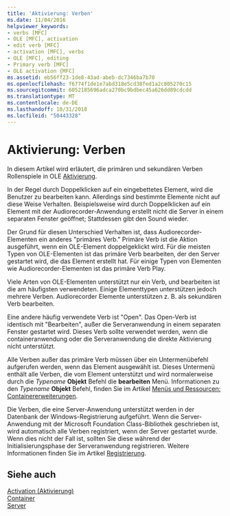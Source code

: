 ```yaml
---
title: 'Aktivierung: Verben'
ms.date: 11/04/2016
helpviewer_keywords:
- verbs [MFC]
- OLE [MFC], activation
- edit verb [MFC]
- activation [MFC], verbs
- OLE [MFC], editing
- Primary verb [MFC]
- OLE activation {MFC]
ms.assetid: eb56ff23-1de8-43ad-abeb-dc7346ba7b70
ms.openlocfilehash: f6774f1de1e7abd318e5cd38fed1a2c805270c15
ms.sourcegitcommit: 6052185696adca270bc9bdbec45a626dd89cdcdd
ms.translationtype: MT
ms.contentlocale: de-DE
ms.lasthandoff: 10/31/2018
ms.locfileid: "50443328"
---
```

# <a name="activation-verbs"></a>Aktivierung: Verben

In diesem Artikel wird erläutert, die primären und sekundären Verben Rollenspiele in OLE [Aktivierung](../mfc/activation-cpp.md).

In der Regel durch Doppelklicken auf ein eingebettetes Element, wird die Benutzer zu bearbeiten kann. Allerdings sind bestimmte Elemente nicht auf diese Weise Verhalten. Beispielsweise wird durch Doppelklicken auf ein Element mit der Audiorecorder-Anwendung erstellt nicht die Server in einem separaten Fenster geöffnet; Stattdessen gibt den Sound wieder.

Der Grund für diesen Unterschied Verhalten ist, dass Audiorecorder-Elementen ein anderes "primäres Verb." Primäre Verb ist die Aktion ausgeführt, wenn ein OLE-Element doppelgeklickt wird. Für die meisten Typen von OLE-Elementen ist das primäre Verb bearbeiten, der den Server gestartet wird, die das Element erstellt hat. Für einige Typen von Elementen wie Audiorecorder-Elementen ist das primäre Verb Play.

Viele Arten von OLE-Elementen unterstützt nur ein Verb, und bearbeiten ist die am häufigsten verwendeten. Einige Elementtypen unterstützen jedoch mehrere Verben. Audiorecorder Elemente unterstützen z. B. als sekundären Verb bearbeiten.

Eine andere häufig verwendete Verb ist "Open". Das Open-Verb ist identisch mit "Bearbeiten", außer die Serveranwendung in einem separaten Fenster gestartet wird. Dieses Verb sollte verwendet werden, wenn die containeranwendung oder die Serveranwendung die direkte Aktivierung nicht unterstützt.

Alle Verben außer das primäre Verb müssen über ein Untermenübefehl aufgerufen werden, wenn das Element ausgewählt ist. Dieses Untermenü enthält alle Verben, die vom Element unterstützt und wird normalerweise durch die *Typename* **Objekt** Befehl die **bearbeiten** Menü. Informationen zu den *Typename* **Objekt** Befehl, finden Sie im Artikel [Menüs und Ressourcen: Containererweiterungen](../mfc/menus-and-resources-container-additions.md).

Die Verben, die eine Server-Anwendung unterstützt werden in der Datenbank der Windows-Registrierung aufgeführt. Wenn die Server-Anwendung mit der Microsoft Foundation Class-Bibliothek geschrieben ist, wird automatisch alle Verben registriert, wenn der Server gestartet wurde. Wenn dies nicht der Fall ist, sollten Sie diese während der Initialisierungsphase der Serveranwendung registrieren. Weitere Informationen finden Sie im Artikel [Registrierung](../mfc/registration.md).

## <a name="see-also"></a>Siehe auch

[Activation (Aktivierung)](../mfc/activation-cpp.md)<br/>
[Container](../mfc/containers.md)<br/>
[Server](../mfc/servers.md)

